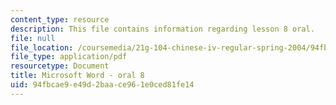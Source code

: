 ```yaml
---
content_type: resource
description: This file contains information regarding lesson 8 oral.
file: null
file_location: /coursemedia/21g-104-chinese-iv-regular-spring-2004/94fbcae9e49d2baace961e0ced81fe14_MIT21G_104S04_Oral_8.pdf
file_type: application/pdf
resourcetype: Document
title: Microsoft Word - oral 8
uid: 94fbcae9-e49d-2baa-ce96-1e0ced81fe14
---
```

